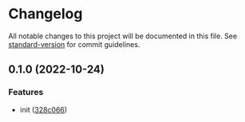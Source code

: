# Changelog

All notable changes to this project will be documented in this file. See [standard-version](https://github.com/conventional-changelog/standard-version) for commit guidelines.

## 0.1.0 (2022-10-24)


### Features

* init ([328c066](https://github.com/BlackGlory/url-operator/commit/328c066669ca5715811d6efd77ceddc1d8efe5a9))
